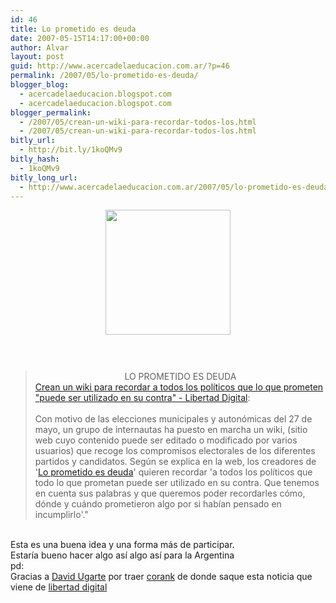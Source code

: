 ```yaml
---
id: 46
title: Lo prometido es deuda
date: 2007-05-15T14:17:00+00:00
author: Alvar
layout: post
guid: http://www.acercadelaeducacion.com.ar/?p=46
permalink: /2007/05/lo-prometido-es-deuda/
blogger_blog:
  - acercadelaeducacion.blogspot.com
  - acercadelaeducacion.blogspot.com
blogger_permalink:
  - /2007/05/crean-un-wiki-para-recordar-todos-los.html
  - /2007/05/crean-un-wiki-para-recordar-todos-los.html
bitly_url:
  - http://bit.ly/1koQMv9
bitly_hash:
  - 1koQMv9
bitly_long_url:
  - http://www.acercadelaeducacion.com.ar/2007/05/lo-prometido-es-deuda/
---
```

<a href="http://www.libertaddigital.com/fotos/noticias/wloprometido140507.jpg"><img style="display:block;text-align:center;cursor:pointer;width:200px;margin:0 auto 10px;" src="http://www.libertaddigital.com/fotos/noticias/wloprometido140507.jpg" alt="" border="0" /></a><br /><br /><a href="http://libertaddigital.es/noticias/noticia_1276305496.html"></a><blockquote><div style="text-align:center;">LO PROMETIDO ES DEUDA<br /></div><a href="http://libertaddigital.es/noticias/noticia_1276305496.html">Crean un wiki para recordar a todos los políticos que lo que prometen "puede ser utilizado en su contra" - Libertad Digital</a>:<br /><br />Con motivo de las elecciones municipales y autonómicas del 27 de mayo, un grupo de internautas ha puesto en marcha un wiki, (sitio web cuyo contenido puede ser editado o modificado por varios usuarios) que recoge los compromisos electorales de los diferentes partidos y candidatos. Según se explica en la web, los creadores de '<a href="http://loprometidoesdeuda.com/Portada">Lo prometido es deuda</a>' quieren recordar 'a todos los políticos que todo lo que prometan puede ser utilizado en su contra. Que tenemos en cuenta sus palabras y que queremos poder recordarles cómo, dónde y cuándo prometieron algo por si habían pensado en incumplirlo'."</blockquote><br />Esta es una buena idea y una forma más de participar.<br />Estaría bueno hacer algo así  algo así para la Argentina<br />pd:<br />Gracias a <a href="http://www.deugarte.com/">David Ugarte</a> por traer <a href="http://es.corank.com/">corank</a>   de donde saque esta noticia que viene de <a href="http://libertaddigital.es/noticias/noticia_1276305496.html">libertad digital</a>  <span class="on down" style="display:block;"></span>